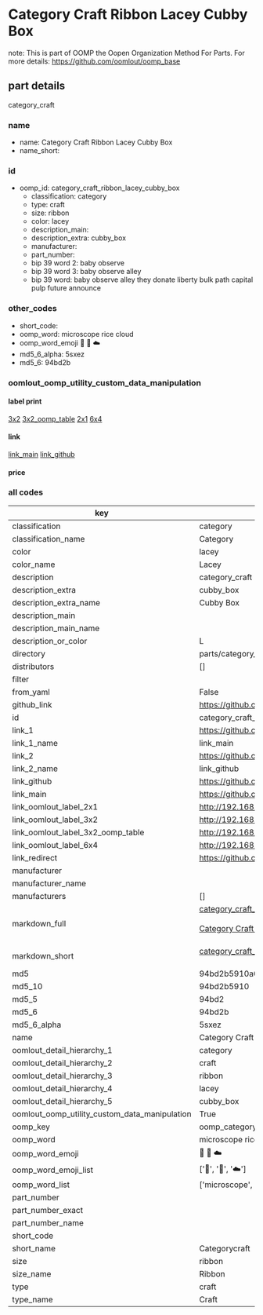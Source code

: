 # Category Craft Ribbon Lacey Cubby Box  

note: This is part of OOMP the Oopen Organization Method For Parts. For more details: https://github.com/oomlout/oomp_base

##  part details
  



category_craft



### name
* name: Category Craft Ribbon Lacey Cubby Box
* name_short: 
### id
* oomp_id: category_craft_ribbon_lacey_cubby_box
  * classification: category
  * type: craft
  * size: ribbon
  * color: lacey
  * description_main: 
  * description_extra: cubby_box
  * manufacturer: 
  * part_number: 
  * bip 39 word 2: baby observe
  * bip 39 word 3: baby observe alley
  * bip 39 word: baby observe alley they donate liberty bulk path capital pulp future announce

### other_codes
* short_code: 
* oomp_word: microscope rice cloud
* oomp_word_emoji :microscope: :rice: :cloud:
* md5_6_alpha: 5sxez
* md5_6: 94bd2b






### oomlout_oomp_utility_custom_data_manipulation
#### label print
[3x2](http://192.168.1.245:1112/?label=oomp%205sxez)
[3x2_oomp_table](http://192.168.1.108:1112/?label=oomp%205sxez)
[2x1](http://192.168.1.242:1112/?label=oomp%205sxez)
[6x4](http://192.168.1.55:1112/?label=oomp%205sxez)    

#### link

[link_main](https://github.com/oomlout/oomlout_oomp_version_1_messy/tree/main/parts/category_craft_ribbon_lacey_cubby_box) [link_github](https://github.com/oomlout/oomlout_oomp_version_1_messy/tree/main/parts/category_craft_ribbon_lacey_cubby_box)                             

#### price







### all codes 
| key | value |  
| --- | --- |  
| classification | category |  
| classification_name | Category |  
| color | lacey |  
| color_name | Lacey |  
| description | category_craft |  
| description_extra | cubby_box |  
| description_extra_name | Cubby Box |  
| description_main |  |  
| description_main_name |  |  
| description_or_color | L  |  
| directory | parts/category_craft_ribbon_lacey_cubby_box |  
| distributors | [] |  
| filter |  |  
| from_yaml | False |  
| github_link | https://github.com/oomlout/oomlout_oomp_part_src/tree/main/parts/category_craft_ribbon_lacey_cubby_box |  
| id | category_craft_ribbon_lacey_cubby_box |  
| link_1 | https://github.com/oomlout/oomlout_oomp_version_1_messy/tree/main/parts/category_craft_ribbon_lacey_cubby_box |  
| link_1_name | link_main |  
| link_2 | https://github.com/oomlout/oomlout_oomp_version_1_messy/tree/main/parts/category_craft_ribbon_lacey_cubby_box |  
| link_2_name | link_github |  
| link_github | https://github.com/oomlout/oomlout_oomp_version_1_messy/tree/main/parts/category_craft_ribbon_lacey_cubby_box |  
| link_main | https://github.com/oomlout/oomlout_oomp_version_1_messy/tree/main/parts/category_craft_ribbon_lacey_cubby_box |  
| link_oomlout_label_2x1 | http://192.168.1.242:1112/?label=oomp%205sxez |  
| link_oomlout_label_3x2 | http://192.168.1.245:1112/?label=oomp%205sxez |  
| link_oomlout_label_3x2_oomp_table | http://192.168.1.108:1112/?label=oomp%205sxez |  
| link_oomlout_label_6x4 | http://192.168.1.55:1112/?label=oomp%205sxez |  
| link_redirect | https://github.com/oomlout/oomlout_oomp_version_1_messy/tree/main/parts/category_craft_ribbon_lacey_cubby_box |  
| manufacturer |  |  
| manufacturer_name |  |  
| manufacturers | [] |  
| markdown_full | [category_craft_ribbon_lacey_cubby_box](none)<br>[](none)<br>[Category Craft Ribbon Lacey Cubby Box](none)<br><br> |  
| markdown_short | [category_craft_ribbon_lacey_cubby_box](none)<br><br> |  
| md5 | 94bd2b5910a0e3c203a08e080d261888 |  
| md5_10 | 94bd2b5910 |  
| md5_5 | 94bd2 |  
| md5_6 | 94bd2b |  
| md5_6_alpha | 5sxez |  
| name | Category Craft Ribbon Lacey Cubby Box |  
| oomlout_detail_hierarchy_1 | category |  
| oomlout_detail_hierarchy_2 | craft |  
| oomlout_detail_hierarchy_3 | ribbon |  
| oomlout_detail_hierarchy_4 | lacey |  
| oomlout_detail_hierarchy_5 | cubby_box |  
| oomlout_oomp_utility_custom_data_manipulation | True |  
| oomp_key | oomp_category_craft_ribbon_lacey_cubby_box |  
| oomp_word | microscope rice cloud |  
| oomp_word_emoji | :microscope: :rice: :cloud: |  
| oomp_word_emoji_list | [':microscope:', ':rice:', ':cloud:'] |  
| oomp_word_list | ['microscope', 'rice', 'cloud'] |  
| part_number |  |  
| part_number_exact |  |  
| part_number_name |  |  
| short_code |  |  
| short_name | Categorycraft |  
| size | ribbon |  
| size_name | Ribbon |  
| type | craft |  
| type_name | Craft |  
